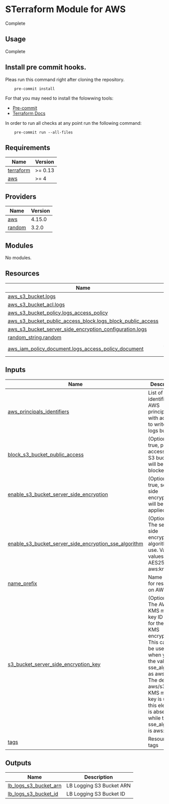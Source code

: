 # STerraform Module for AWS #

Complete

## Usage

Complete

## Install pre commit hooks.

Pleas run this command right after cloning the repository.

        pre-commit install

For that you may need to install the folowwing tools:
* [Pre-commit](https://pre-commit.com/)
* [Terraform Docs](https://terraform-docs.io/)

In order to run all checks at any point run the following command:

        pre-commit run --all-files

<!-- BEGINNING OF PRE-COMMIT-TERRAFORM DOCS HOOK -->
## Requirements

| Name | Version |
|------|---------|
| <a name="requirement_terraform"></a> [terraform](#requirement\_terraform) | >= 0.13 |
| <a name="requirement_aws"></a> [aws](#requirement\_aws) | >= 4 |

## Providers

| Name | Version |
|------|---------|
| <a name="provider_aws"></a> [aws](#provider\_aws) | 4.15.0 |
| <a name="provider_random"></a> [random](#provider\_random) | 3.2.0 |

## Modules

No modules.

## Resources

| Name | Type |
|------|------|
| [aws_s3_bucket.logs](https://registry.terraform.io/providers/hashicorp/aws/latest/docs/resources/s3_bucket) | resource |
| [aws_s3_bucket_acl.logs](https://registry.terraform.io/providers/hashicorp/aws/latest/docs/resources/s3_bucket_acl) | resource |
| [aws_s3_bucket_policy.logs_access_policy](https://registry.terraform.io/providers/hashicorp/aws/latest/docs/resources/s3_bucket_policy) | resource |
| [aws_s3_bucket_public_access_block.logs_block_public_access](https://registry.terraform.io/providers/hashicorp/aws/latest/docs/resources/s3_bucket_public_access_block) | resource |
| [aws_s3_bucket_server_side_encryption_configuration.logs](https://registry.terraform.io/providers/hashicorp/aws/latest/docs/resources/s3_bucket_server_side_encryption_configuration) | resource |
| [random_string.random](https://registry.terraform.io/providers/hashicorp/random/latest/docs/resources/string) | resource |
| [aws_iam_policy_document.logs_access_policy_document](https://registry.terraform.io/providers/hashicorp/aws/latest/docs/data-sources/iam_policy_document) | data source |

## Inputs

| Name | Description | Type | Default | Required |
|------|-------------|------|---------|:--------:|
| <a name="input_aws_principals_identifiers"></a> [aws\_principals\_identifiers](#input\_aws\_principals\_identifiers) | List of identifiers for AWS principals with access to write in the logs bucket | `list(string)` | n/a | yes |
| <a name="input_block_s3_bucket_public_access"></a> [block\_s3\_bucket\_public\_access](#input\_block\_s3\_bucket\_public\_access) | (Optional) If true, public access to the S3 bucket will be blocked. | `bool` | `true` | no |
| <a name="input_enable_s3_bucket_server_side_encryption"></a> [enable\_s3\_bucket\_server\_side\_encryption](#input\_enable\_s3\_bucket\_server\_side\_encryption) | (Optional) If true, server side encryption will be applied. | `bool` | `true` | no |
| <a name="input_enable_s3_bucket_server_side_encryption_sse_algorithm"></a> [enable\_s3\_bucket\_server\_side\_encryption\_sse\_algorithm](#input\_enable\_s3\_bucket\_server\_side\_encryption\_sse\_algorithm) | (Optional) The server-side encryption algorithm to use. Valid values are AES256 and aws:kms | `string` | `"aws:kms"` | no |
| <a name="input_name_prefix"></a> [name\_prefix](#input\_name\_prefix) | Name prefix for resources on AWS | `string` | n/a | yes |
| <a name="input_s3_bucket_server_side_encryption_key"></a> [s3\_bucket\_server\_side\_encryption\_key](#input\_s3\_bucket\_server\_side\_encryption\_key) | (Optional) The AWS KMS master key ID used for the SSE-KMS encryption. This can only be used when you set the value of sse\_algorithm as aws:kms. The default aws/s3 AWS KMS master key is used if this element is absent while the sse\_algorithm is aws:kms. | `string` | `"aws/s3"` | no |
| <a name="input_tags"></a> [tags](#input\_tags) | Resource tags | `map(string)` | `{}` | no |

## Outputs

| Name | Description |
|------|-------------|
| <a name="output_lb_logs_s3_bucket_arn"></a> [lb\_logs\_s3\_bucket\_arn](#output\_lb\_logs\_s3\_bucket\_arn) | LB Logging S3 Bucket ARN |
| <a name="output_lb_logs_s3_bucket_id"></a> [lb\_logs\_s3\_bucket\_id](#output\_lb\_logs\_s3\_bucket\_id) | LB Logging S3 Bucket ID |
<!-- END OF PRE-COMMIT-TERRAFORM DOCS HOOK -->
